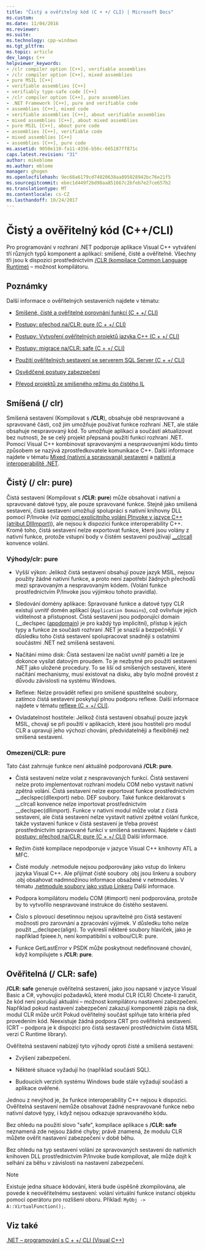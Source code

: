 ```yaml
---
title: "Čistý a ověřitelný kód (C + +/ CLI) | Microsoft Docs"
ms.custom: 
ms.date: 11/04/2016
ms.reviewer: 
ms.suite: 
ms.technology: cpp-windows
ms.tgt_pltfrm: 
ms.topic: article
dev_langs: C++
helpviewer_keywords:
- /clr compiler option [C++], verifiable assemblies
- /clr compiler option [C++], mixed assemblies
- pure MSIL [C++]
- verifiable assemblies [C++]
- verifiably type-safe code [C++]
- /clr compiler option [C++], pure assemblies
- .NET Framework [C++], pure and verifiable code
- assemblies [C++], mixed code
- verifiable assemblies [C++], about verifiable assemblies
- mixed assemblies [C++], about mixed assemblies
- pure MSIL [C++], about pure code
- assemblies [C++], verifiable code
- mixed assemblies [C++]
- assemblies [C++], pure code
ms.assetid: 9050e110-fa11-4356-b56c-665187ff871c
caps.latest.revision: "31"
author: mikeblome
ms.author: mblome
manager: ghogen
ms.openlocfilehash: 9ec68a6179cd74020638aa895028942bc76e21f5
ms.sourcegitcommit: ebec1d449f2bd98aa851667c2bfeb7e27ce657b2
ms.translationtype: MT
ms.contentlocale: cs-CZ
ms.lasthandoff: 10/24/2017
---
```

# <a name="pure-and-verifiable-code-ccli"></a>Čistý a ověřitelný kód (C++/CLI)
Pro programování v rozhraní .NET podporuje aplikace Visual C++ vytváření tří různých typů komponent a aplikací: smíšené, čisté a ověřitelné. Všechny tři jsou k dispozici prostřednictvím [/CLR (kompilace Common Language Runtime)](../build/reference/clr-common-language-runtime-compilation.md) – možnost kompilátoru.  
  
## <a name="remarks"></a>Poznámky  
 Další informace o ověřitelných sestaveních najdete v tématu:  
  
-   [Smíšené, čisté a ověřitelné porovnání funkcí (C + +/ CLI)](../dotnet/mixed-pure-and-verifiable-feature-comparison-cpp-cli.md)  
  
-   [Postupy: přechod na/CLR: pure (C + +/ CLI)](../dotnet/how-to-migrate-to-clr-pure-cpp-cli.md)  
  
-   [Postupy: Vytvoření ověřitelných projektů jazyka C++ (C + +/ CLI)](../dotnet/how-to-create-verifiable-cpp-projects-cpp-cli.md)  
  
-   [Postupy: migrace na/CLR: safe (C + +/ CLI)](../dotnet/how-to-migrate-to-clr-safe-cpp-cli.md)  
  
-   [Použití ověřitelných sestavení se serverem SQL Server (C + +/ CLI)](../dotnet/using-verifiable-assemblies-with-sql-server-cpp-cli.md)  
  
-   [Osvědčené postupy zabezpečení](../security/security-best-practices-for-cpp.md)  
  
-   [Převod projektů ze smíšeného režimu do čistého IL](../dotnet/converting-projects-from-mixed-mode-to-pure-intermediate-language.md)  
  
## <a name="mixed-clr"></a>Smíšená (/ clr)  
 Smíšená sestavení (Kompilovat s **/CLR**), obsahuje obě nespravované a spravované části, což jim umožňuje používat funkce rozhraní .NET, ale stále obsahuje nespravovaný kód. To umožňuje aplikací a součástí aktualizovat bez nutnosti, že se celý projekt přepsaná použití funkcí rozhraní .NET. Pomocí Visual C++ kombinovat spravovanými a nespravovanými kódu tímto způsobem se nazývá zprostředkovatele komunikace C++. Další informace najdete v tématu [Mixed (nativní a spravovaná) sestavení](../dotnet/mixed-native-and-managed-assemblies.md) a [nativní a interoperabilitě .NET](../dotnet/native-and-dotnet-interoperability.md).  
  
## <a name="pure-clrpure"></a>Čistý (/ clr: pure)  
 Čistá sestavení (Kompilovat s **/CLR: pure**) může obsahovat i nativní a spravované datové typy, ale pouze spravované funkce. Stejně jako smíšená sestavení, čistá sestavení umožňují spolupráci s nativní knihovny DLL pomocí P/Invoke (viz [pomocí explicitního volání PInvoke v jazyce C++ (atribut DllImport)](../dotnet/using-explicit-pinvoke-in-cpp-dllimport-attribute.md)), ale nejsou k dispozici funkce interoperability C++. Kromě toho, čistá sestavení nelze exportovat funkce, které jsou volány z nativní funkce, protože vstupní body v čistém sestavení používají [__clrcall](../cpp/clrcall.md) konvence volání.  
  
### <a name="advantages-of-clrpure"></a>Výhody/clr: pure  
  
-   Vyšší výkon: Jelikož čistá sestavení obsahují pouze jazyk MSIL, nejsou použity žádné nativní funkce, a proto není zapotřebí žádných přechodů mezi spravovaným a nespravovaným kódem. (Volání funkce prostřednictvím P/Invoke jsou výjimkou tohoto pravidla).  
  
-   Sledování domény aplikace: Spravované funkce a datové typy CLR existují uvnitř domén aplikací (`Application Domains`), což ovlivňuje jejich viditelnost a přístupnost. Čistá sestavení jsou podporující domain (__declspec ([appdomain](../cpp/appdomain.md)) je pro každý typ implicitní), přístup k jejich typy a funkce ze součásti rozhraní .NET je snazší a bezpečnější. V důsledku toho čistá sestavení spolupracovat snadněji s ostatními součástmi .NET než smíšená sestavení.  
  
-   Načítání mimo disk: Čistá sestavení lze načíst uvnitř paměti a lze je dokonce vysílat datovým proudem. To je nezbytné pro použití sestavení .NET jako uložené procedury. To se liší od smíšených sestavení, které načítání mechanismy, musí existovat na disku, aby bylo možné provést z důvodu závislosti na systému Windows.  
  
-   Reflexe: Nelze provádět reflexi pro smíšené spustitelné soubory, zatímco čistá sestavení poskytují plnou podporu reflexe. Další informace najdete v tématu [reflexe (C + +/ CLI)](../dotnet/reflection-cpp-cli.md).  
  
-   Ovladatelnost hostitele: Jelikož čistá sestavení obsahují pouze jazyk MSIL, chovají se při použití v aplikacích, které jsou hostiteli pro modul CLR a upravují jeho výchozí chování, předvídatelněji a flexibilněji než smíšená sestavení.  
  
### <a name="limitations-of-clrpure"></a>Omezení/CLR: pure  
 Tato část zahrnuje funkce není aktuálně podporovaná **/CLR: pure**.  
  
-   Čistá sestavení nelze volat z nespravovaných funkcí. Čistá sestavení nelze proto implementovat rozhraní modelu COM nebo vystavit nativní zpětná volání. Čistá sestavení nelze exportovat funkce prostřednictvím __declspec(dllexport) nebo. DEF soubory. Také funkce deklarovat s \__clrcall konvence nelze importovat prostřednictvím \__declspec(dllimport). Funkce v nativní modul může volat z čistá sestavení, ale čistá sestavení nelze vystavit nativní zpětné volání funkce, takže vystavení funkce v čistá sestavení je třeba provést prostřednictvím spravované funkcí v smíšená sestavení. Najdete v části [postupy: přechod na/CLR: pure (C + +/ CLI)](../dotnet/how-to-migrate-to-clr-pure-cpp-cli.md) Další informace.  
  
-   Režim čisté kompilace nepodporuje v jazyce Visual C++ knihovny ATL a MFC.  
  
-   Čisté moduly .netmodule nejsou podporovány jako vstup do linkeru jazyka Visual C++. Ale přijímat čisté soubory .obj jsou linkeru a soubory .obj obsahovat nadmnožinou informace obsažené v netmodules. V tématu [.netmodule soubory jako vstup Linkeru](../build/reference/netmodule-files-as-linker-input.md) Další informace.  
  
-   Podpora kompilátoru modelu COM (#import) není podporována, protože by to vytvořilo nespravované instrukce do čistého sestavení.  
  
-   Číslo s plovoucí desetinnou nejsou upravitelné pro čistá sestavení možnosti pro zarovnání a zpracování výjimek. V důsledku toho nelze použít __declspec(align). To vykreslí některé soubory hlaviček, jako je například fpieee.h, není kompatibilní s volbou/CLR: pure.  
  
-   Funkce GetLastError v PSDK může poskytnout nedefinované chování, když kompilujete s **/CLR: pure**.  
  
## <a name="verifiable-clrsafe"></a>Ověřitelná (/ CLR: safe)  
 **/CLR: safe** generuje ověřitelná sestavení, jako jsou napsané v jazyce Visual Basic a C#, vyhovující požadavků, které modul CLR (CLR) Chcete-li zaručit, že kód není porušují aktuální – možnost kompilátoru nastavení zabezpečení. Například pokud nastavení zabezpečení zakazují komponentě zápis na disk, modul CLR může určit Pokud ověřitelný součást splňuje tato kritéria před provedením kód. Neexistuje žádná podpora CRT pro ověřitelná sestavení. (CRT – podpora je k dispozici pro čistá sestavení prostřednictvím čistá MSIL verzi C Runtime library).  
  
 Ověřitelná sestavení nabízejí tyto výhody oproti čisté a smíšená sestavení:  
  
-   Zvýšení zabezpečení.  
  
-   Některé situace vyžadují ho (například součásti SQL).  
  
-   Budoucích verzích systému Windows bude stále vyžadují součásti a aplikace ověřené.  
  
 Jednou z nevýhod je, že funkce interoperability C++ nejsou k dispozici. Ověřitelná sestavení nemůže obsahovat žádné nespravované funkce nebo nativní datové typy, i když nejsou odkazuje spravovaného kódu.  
  
 Bez ohledu na použití slovo "safe", kompilace aplikace s **/CLR: safe** neznamená zde nejsou žádné chyby; právě znamená, že modulu CLR můžete ověřit nastavení zabezpečení v době běhu.  
  
 Bez ohledu na typ sestavení volání ze spravovaných sestavení do nativních knihoven DLL prostřednictvím P/Invoke bude kompilovat, ale může dojít k selhání za běhu v závislosti na nastavení zabezpečení.  
  
> [!NOTE]
>  Existuje jedna situace kódování, která bude úspěšně zkompilována, ale povede k neověřitelnému sestavení: volání virtuální funkce instancí objektu pomocí operátoru pro rozlišení oboru.  Příklad: `MyObj -> A::VirtualFunction();`.  
  
## <a name="see-also"></a>Viz také  
 [.NET – programování s C + +/ CLI (Visual C++)](../dotnet/dotnet-programming-with-cpp-cli-visual-cpp.md)